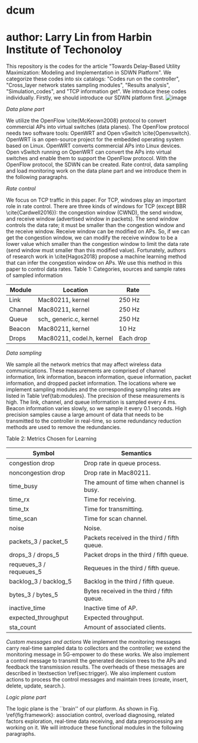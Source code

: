 # dcum
# author: Larry Lin from Harbin Institute of Techonoloy
This repository is the codes for the article "Towards Delay-Based Utility Maximization: Modeling and Implementation in SDWN Platform". 
We categorize these codes into six catalogs: "Codes run on the controller", "Cross_layer network states sampling modules", "Results analysis", "Simulation_codes", and "TCP information get". We introduce these codes individually.
Firstly, we should introduce our SDWN platform first.
![image](https://github.com/lingersohot/dcum/blob/master/Figures/framework.jpg)


*Data plane part*

We utilize the OpenFlow \cite{McKeown2008} protocol to convert commercial APs into virtual switches (data planes). The OpenFlow protocol needs two software tools: OpenWRT and Open vSwitch \cite{Openvswitch}. OpenWRT is an open-source project for the embedded operating system based on Linux. OpenWRT converts commercial APs into Linux devices. Open vSwitch running on OpenWRT can convert the APs into virtual switches and enable them to support the OpenFlow protocol. With the OpenFlow protocol, the SDWN can be created.
 Rate control, data sampling and load monitoring work on the data plane part and we introduce them in the following paragraphs.


*Rate control*

We focus on TCP traffic in this paper. For TCP, windows play an important role in rate control. There are three kinds of windows for TCP (except BBR \cite{Cardwell2016}): the congestion window (CWND), the send window, and receive window (advertised window in packets). The send window controls the data rate; it must be smaller than the congestion window and the receive window. Receive window can be modified on APs. So, if we can get the congestion window, we can modify the receive window to be a lower value which smaller than the congestion window to limit the data rate (send window must smaller than this modified value). Fortunately, authors of research work in \cite{Hagos2018} propose a machine learning method that can infer the congestion window on APs. We use this method in this paper to control data rates.
Table 1: Categories, sources and sample rates of sampled information

Module  | Location | Rate
----------|-----------|----------
Link  | Mac80211, kernel | 250 Hz 
Channel | Mac80211, kernel | 250 Hz
Queue | sch\_ generic.c, kernel | 250 Hz 
Beacon | Mac80211, kernel | 10 Hz 
Drops | Mac80211, codel.h, kernel | Each drop

*Data sampling*

We sample all the network metrics that may affect wireless data communications. These measurements are comprised of channel information, link information, beacon information, queue information, packet information, and dropped packet information. The locations where we implement sampling modules and the corresponding sampling rates are listed in Table \ref{tab:modules}. The precision of these measurements is high. The link, channel, and queue information is sampled every 4 ms. Beacon information varies slowly, so we sample it every 0.1 seconds. High precision samples cause a large amount of data that needs to be transmitted to the controller in real-time, so some redundancy reduction methods are used to remove the redundancies.

Table 2: Metrics Chosen for Learning

Symbol | Semantics 
---------|------------
congestion drop |Drop rate in queue process.  
noncongestion drop | Drop rate in Mac80211.  
time\_busy | The amount of time when channel is busy.  
time\_rx |  Time for receiving.  
time\_tx |  Time for transmitting.  
time\_scan| Time for scan channel.
noise |  Noise.  
packets\_3 / packet\_5 |  Packets received in the third / fifth queue.  
drops\_3 / drops\_5 |  Packet drops in the third / fifth queue.  
requeues\_3 / requeues\_5 |  Requeues in the third / fifth queue.  
backlog\_3 / backlog\_5 |  Backlog in the third / fifth queue.  
bytes\_3 / bytes\_5 |  Bytes received in the third / fifth queue.  
inactive\_time|  Inactive time of AP.    
expected\_throughput |  Expected throughput.  
sta\_count |  Amount of associated clients.  


*Custom messages and actions*
We implement the monitoring messages carry real-time sampled data to collectors and the controller; we extend the monitoring message in 5G-empower to do these works. We also implement a control message to transmit the generated decision trees to the APs and feedback the transmission results. The overheads of these messages are described in \textsection \ref{sec:trigger}. We also implement custom actions to process the control messages and maintain trees (create, insert, delete, update, search.).

*Logic plane part*

The logic plane is the ``brain'' of our platform. As shown in Fig. \ref{fig:framework}: association control, overload diagnosing, related factors exploration, real-time data receiving, and data preprocessing are working on it. We will introduce these functional modules in the following paragraphs.
